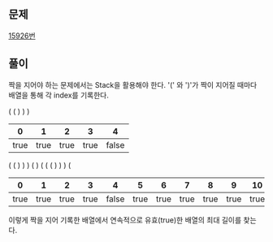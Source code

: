 ## 문제
[15926번](https://www.acmicpc.net/problem/15926)

## 풀이
짝을 지어야 하는 문제에서는 Stack을 활용해야 한다. '(' 와 ')'가 짝이 지어질 때마다 배열을 통해 각 index를 기록한다.

(	(	)	)	)

|0|1|2|3|4|
|---|---|---|---|---|
|true|true|true|true|false|


(	(	)	)	)	(	)	(	(	(	)	)	)	(


|0|1|2|3|4|5|6|7|8|9|10|11|12|13|
|---|---|---|---|---|---|---|---|---|---|---|---|---|---|
|true|true|true|true|false|true|true|true|true|true|true|true|true|false|

이렇게 짝을 지어 기록한 배열에서 연속적으로 유효(true)한 배열의 최대 길이를 찾는다.

